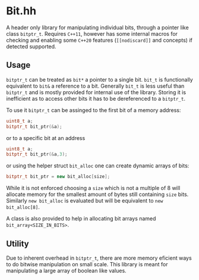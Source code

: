 # Bit.hh

A header only library for manipulating individual bits, through a pointer like class `bitptr_t`. Requires `C++11`, however has some internal macros for checking and enabling some `C++20` features (`[[nodiscard]]` and concepts) if detected supported.

## Usage

`bitptr_t` can be treated as `bit*` a pointer to a single bit. `bit_t` is functionally equivalent to `bit&` a reference to a bit. Generally `bit_t` is less useful than `bitptr_t` and is mostly provided for internal use of the library. Storing it is inefficient as to access other bits it has to be dereferenced to a `bitptr_t`.

To use it `bitptr_t` can be assinged to the first bit of a memory address:
```cpp
uint8_t a;
bitptr_t bit_ptr(&a);
```
or to a specific bit at an address
```cpp
uint8_t a;
bitptr_t bit_ptr(&a,3);
```
or using the helper struct `bit_alloc` one can create dynamic arrays of bits:
```cpp
bitptr_t bit_ptr = new bit_alloc[size];
```
While it is not enforced choosing a `size` which is not a multiple of 8 will allocate memory for the smallest amount of bytes still containing `size` bits. Similarly `new bit_alloc` is evaluated but will be equivalent to `new bit_alloc[8]`.

A class is also provided to help in allocating bit arrays named `bit_array<SIZE_IN_BITS>`.

## Utility

Due to inherent overhead in `bitptr_t`, there are more memory eficient ways to do bitwise manipulation on small scale.  This library is meant for manipulating a large array of boolean like values.